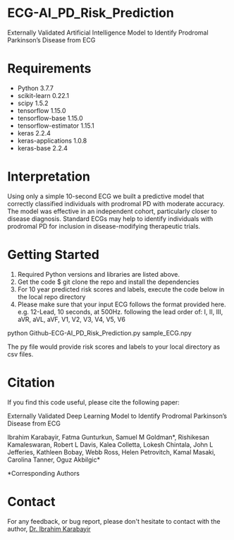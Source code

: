 # ECG-AI_PD_Risk_Prediction
Externally Validated Artificial Intelligence Model to Identify Prodromal Parkinson’s Disease from ECG

# Requirements

* Python 3.7.7
* scikit-learn              0.22.1
* scipy                     1.5.2
* tensorflow                1.15.0         
* tensorflow-base           1.15.0          
* tensorflow-estimator      1.15.1            
* keras                     2.2.4             
* keras-applications        1.0.8           
* keras-base                2.2.4

# Interpretation 
Using only a simple 10-second ECG we built a predictive model that correctly classified individuals with prodromal PD with moderate accuracy. The model was effective in an independent cohort, particularly closer to disease diagnosis. Standard ECGs may help to identify individuals with prodromal PD for inclusion in disease-modifying therapeutic trials.

# Getting Started

1. Required Python versions and libraries are listed above. 
2. Get the code $ git clone the repo and install the dependencies
3. For 10 year predicted risk scores and labels, execute the code below in the local repo directory
4. Please make sure that your input ECG follows the format provided here. e.g. 12-Lead, 10 seconds, at 500Hz. following the lead order of: I, II, III, aVR, aVL, aVF, V1, V2, V3, V4, V5, V6

python Github-ECG-AI_PD_Risk_Prediction.py sample_ECG.npy

The py file would provide risk scores and labels to your local directory as csv files.

# Citation

If you find this code useful, please cite the following paper:

Externally Validated Deep Learning Model to Identify Prodromal Parkinson’s Disease from ECG

Ibrahim Karabayir, Fatma Gunturkun, Samuel M Goldman*, Rishikesan Kamaleswaran, Robert L Davis, Kalea Colletta, Lokesh Chintala, John L Jefferies, Kathleen Bobay, Webb Ross, Helen Petrovitch, Kamal Masaki, Carolina Tanner, Oguz Akbilgic*


*Corresponding Authors

# Contact

For any feedback, or bug report, please don't hesitate to contact with the author, [Dr. Ibrahim Karabayir](mailto:ikarabayir34@gmail.edu?subject=[AI_PD_ECGModel])
